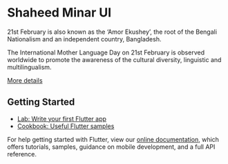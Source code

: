 # Shaheed Minar UI

21st February is also known as the ‘Amor Ekushey’, the root of the Bengali Nationalism and an independent country, Bangladesh.

The International Mother Language Day on 21st February is observed worldwide to promote the awareness of the cultural diversity, linguistic and multilingualism.



[More details ](https://www.traveldudes.com/21st-february-celebration-of-amor-ekushey/)


## Getting Started

- [Lab: Write your first Flutter app](https://flutter.dev/docs/get-started/codelab)
- [Cookbook: Useful Flutter samples](https://flutter.dev/docs/cookbook)

For help getting started with Flutter, view our
[online documentation](https://flutter.dev/docs), which offers tutorials,
samples, guidance on mobile development, and a full API reference.
